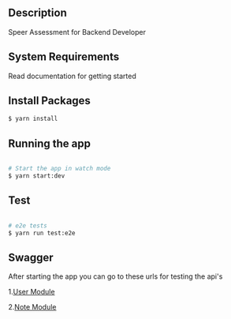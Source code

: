 ## Description

Speer Assessment for Backend Developer

## System Requirements

Read documentation for getting started

## Install Packages

```bash
$ yarn install
```

## Running the app

```bash

# Start the app in watch mode
$ yarn start:dev

```

## Test

```bash

# e2e tests
$ yarn run test:e2e


```

## Swagger

After starting the app you can go to these urls for testing the api's

1.[User Module](http://localhost:3000/api-docs/user)

2.[Note Module](http://localhost:3000/api-docs/note)

